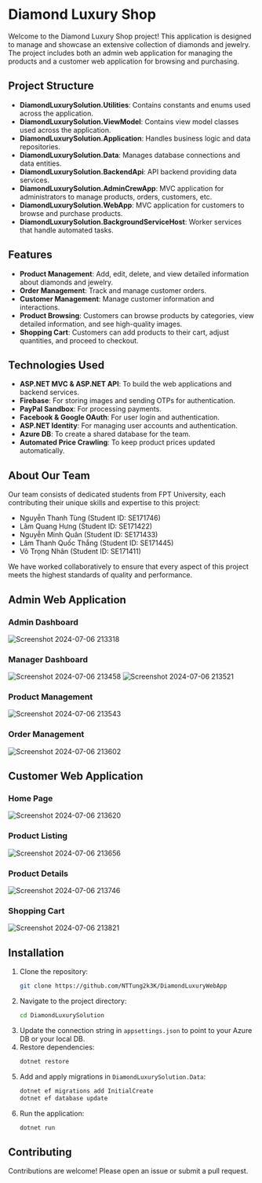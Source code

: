 # Diamond Luxury Shop

Welcome to the Diamond Luxury Shop project! This application is designed to manage and showcase an extensive collection of diamonds and jewelry. The project includes both an admin web application for managing the products and a customer web application for browsing and purchasing.

## Project Structure

- **DiamondLuxurySolution.Utilities**: Contains constants and enums used across the application.
- **DiamondLuxurySolution.ViewModel**: Contains view model classes used across the application.
- **DiamondLuxurySolution.Application**: Handles business logic and data repositories.
- **DiamondLuxurySolution.Data**: Manages database connections and data entities.
- **DiamondLuxurySolution.BackendApi**: API backend providing data services. 
- **DiamondLuxurySolution.AdminCrewApp**: MVC application for administrators to manage products, orders, customers, etc.
- **DiamondLuxurySolution.WebApp**: MVC application for customers to browse and purchase products.
- **DiamondLuxurySolution.BackgroundServiceHost**: Worker services that handle automated tasks.


## Features

- **Product Management**: Add, edit, delete, and view detailed information about diamonds and jewelry.
- **Order Management**: Track and manage customer orders.
- **Customer Management**: Manage customer information and interactions.
- **Product Browsing**: Customers can browse products by categories, view detailed information, and see high-quality images.
- **Shopping Cart**: Customers can add products to their cart, adjust quantities, and proceed to checkout.

## Technologies Used

- **ASP.NET MVC & ASP.NET API**: To build the web applications and backend services.
- **Firebase**: For storing images and sending OTPs for authentication.
- **PayPal Sandbox**: For processing payments.
- **Facebook & Google OAuth**: For user login and authentication.
- **ASP.NET Identity**: For managing user accounts and authentication.
- **Azure DB**: To create a shared database for the team.
- **Automated Price Crawling**: To keep product prices updated automatically.

## About Our Team

Our team consists of dedicated students from FPT University, each contributing their unique skills and expertise to this project:

-  Nguyễn Thanh Tùng    (Student ID: SE171746)
-  Lâm Quang Hưng       (Student ID: SE171422)
-  Nguyễn Minh Quân     (Student ID: SE171433)
-  Lâm Thanh Quốc Thắng (Student ID: SE171445)
-  Võ Trọng Nhân        (Student ID: SE171411)


We have worked collaboratively to ensure that every aspect of this project meets the highest standards of quality and performance.

## Admin Web Application

### Admin Dashboard
![Screenshot 2024-07-06 213318](https://github.com/NTTung2k3K/DiamondLuxuryWebApp/assets/143085090/805aec1c-7f9a-4603-9976-dec068414e2a)

### Manager Dashboard
![Screenshot 2024-07-06 213458](https://github.com/NTTung2k3K/DiamondLuxuryWebApp/assets/143085090/19b9c104-26e5-4b17-be5e-bd0d4f38b375)
![Screenshot 2024-07-06 213521](https://github.com/NTTung2k3K/DiamondLuxuryWebApp/assets/143085090/a9805fdd-5b4c-4fba-bca4-8fea965f9387)

### Product Management
![Screenshot 2024-07-06 213543](https://github.com/NTTung2k3K/DiamondLuxuryWebApp/assets/143085090/8ad06f4e-247c-42e4-bca6-a4016a84e5e1)

### Order Management
![Screenshot 2024-07-06 213602](https://github.com/NTTung2k3K/DiamondLuxuryWebApp/assets/143085090/a6254a08-a27f-438b-a8f4-6d97693ab401)

## Customer Web Application

### Home Page
![Screenshot 2024-07-06 213620](https://github.com/NTTung2k3K/DiamondLuxuryWebApp/assets/143085090/8ce6fc09-fd44-4c3d-8474-d60cd50d827e)

### Product Listing
![Screenshot 2024-07-06 213656](https://github.com/NTTung2k3K/DiamondLuxuryWebApp/assets/143085090/525ee071-7627-4f5c-9164-75ebd88281d5)

### Product Details
![Screenshot 2024-07-06 213746](https://github.com/NTTung2k3K/DiamondLuxuryWebApp/assets/143085090/9b3fba58-e34d-46fa-89e4-8ed1cca8102e)

### Shopping Cart
![Screenshot 2024-07-06 213821](https://github.com/NTTung2k3K/DiamondLuxuryWebApp/assets/143085090/5948e4de-3cd0-4fc2-b1d7-f461273f8e3a)

## Installation

1. Clone the repository:
    ```bash
    git clone https://github.com/NTTung2k3K/DiamondLuxuryWebApp
    ```
2. Navigate to the project directory:
    ```bash
    cd DiamondLuxurySolution
    ```
3. Update the connection string in `appsettings.json` to point to your Azure DB or your local DB.
4. Restore dependencies:
    ```bash
    dotnet restore
    ```
5. Add and apply migrations in `DiamondLuxurySolution.Data`:
    ```bash
    dotnet ef migrations add InitialCreate
    dotnet ef database update
    ```
6. Run the application:
    ```bash
    dotnet run
    ```

## Contributing

Contributions are welcome! Please open an issue or submit a pull request.
